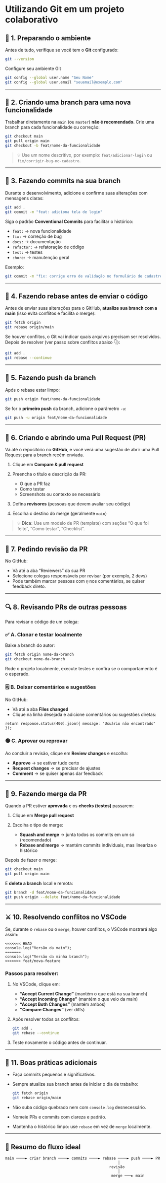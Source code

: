 # Utilizando Git em um projeto colaborativo

## 🏁 1. Preparando o ambiente

Antes de tudo, verifique se você tem o **Git** configurado:

```bash
git --version
```

Configure seu ambiente Git

```bash
git config --global user.name "Seu Nome"
git config --global user.email "seuemail@exemplo.com"
```

---

## 🌿 2. Criando uma branch para uma nova funcionalidade

Trabalhar diretamente na `main` (ou `master`) **não é recomendado**.
Crie uma branch para cada funcionalidade ou correção:

```bash
git checkout main
git pull origin main
git checkout -b feat/nome-da-funcionalidade
```

> 💡 Use um nome descritivo, por exemplo:
> `feat/adicionar-login` ou `fix/corrigir-bug-no-cadastro`.

---

## 💾 3. Fazendo commits na sua branch

Durante o desenvolvimento, adicione e confirme suas alterações com mensagens claras:

```bash
git add .
git commit -m "feat: adiciona tela de login"
```

Siga o padrão **Conventional Commits** para facilitar o histórico:

* `feat:` → nova funcionalidade
* `fix:` → correção de bug
* `docs:` → documentação
* `refactor:` → refatoração de código
* `test:` → testes
* `chore:` → manutenção geral

Exemplo:

```bash
git commit -m "fix: corrige erro de validação no formulário de cadastro"
```

---

## 🔄 4. Fazendo rebase antes de enviar o código

Antes de enviar suas alterações para o GitHub, **atualize sua branch com a main** (isso evita conflitos e facilita o merge):

```bash
git fetch origin
git rebase origin/main
```

Se houver conflitos, o Git vai indicar quais arquivos precisam ser resolvidos.
Depois de resolver (ver passo sobre conflitos abaixo 👇):

```bash
git add .
git rebase --continue
```

---

## 🚀 5. Fazendo push da branch

Após o rebase estar limpo:

```bash
git push origin feat/nome-da-funcionalidade
```

Se for o **primeiro push** da branch, adicione o parâmetro `-u`:

```bash
git push -u origin feat/nome-da-funcionalidade
```

---

## 🧩 6. Criando e abrindo uma Pull Request (PR)

Vá até o repositório no **GitHub**, e você verá uma sugestão de abrir uma Pull Request para a branch recém enviada.

1. Clique em **Compare & pull request**
2. Preencha o título e descrição da PR:

   * O que a PR faz
   * Como testar
   * Screenshots ou contexto se necessário
3. Defina **revisores** (pessoas que devem avaliar seu código)
4. Escolha o destino do merge (geralmente `main`)

> 💡 **Dica:** Use um modelo de PR (template) com seções “O que foi feito”, “Como testar”, “Checklist”.

---

## 👀 7. Pedindo revisão da PR

No GitHub:

* Vá até a aba “Reviewers” da sua PR
* Selecione colegas responsáveis por revisar (por exemplo, 2 devs)
* Pode também marcar pessoas com `@` nos comentários, se quiser feedback direto.

---

## 🔍 8. Revisando PRs de outras pessoas

Para revisar o código de um colega:

### ✅ A. Clonar e testar localmente

Baixe a branch do autor:

```bash
git fetch origin nome-da-branch
git checkout nome-da-branch
```

Rode o projeto localmente, execute testes e confira se o comportamento é o esperado.

### 🗒️ B. Deixar comentários e sugestões

No GitHub:

* Vá até a aba **Files changed**
* Clique na linha desejada e adicione comentários ou sugestões diretas:

```suggestion
return response.status(400).json({ message: "Usuário não encontrado" });
```

### 🟢 C. Aprovar ou reprovar

Ao concluir a revisão, clique em **Review changes** e escolha:

* **Approve** → se estiver tudo certo
* **Request changes** → se precisar de ajustes
* **Comment** → se quiser apenas dar feedback

---

## 🔄 9. Fazendo merge da PR

Quando a PR estiver **aprovada** e os **checks (testes)** passarem:

1. Clique em **Merge pull request**
2. Escolha o tipo de merge:

   * **Squash and merge** → junta todos os commits em um só (recomendado)
   * **Rebase and merge** → mantém commits individuais, mas lineariza o histórico

Depois de fazer o merge:

```bash
git checkout main
git pull origin main
```

E **delete a branch** local e remota:

```bash
git branch -d feat/nome-da-funcionalidade
git push origin --delete feat/nome-da-funcionalidade
```

---

## ⚔️ 10. Resolvendo conflitos no VSCode

Se, durante o `rebase` ou o `merge`, houver conflitos, o VSCode mostrará algo assim:

```text
<<<<<<< HEAD
console.log("Versão da main");
=======
console.log("Versão da minha branch");
>>>>>>> feat/nova-feature
```

### Passos para resolver:

1. No VSCode, clique em:

   * **“Accept Current Change”** (mantém o que está na sua branch)
   * **“Accept Incoming Change”** (mantém o que veio da main)
   * **“Accept Both Changes”** (mantém ambos)
   * **“Compare Changes”** (ver diffs)
2. Após resolver todos os conflitos:

   ```bash
   git add .
   git rebase --continue
   ```
3. Teste novamente o código antes de continuar.

---

## 🧹 11. Boas práticas adicionais

* Faça commits pequenos e significativos.
* Sempre atualize sua branch antes de iniciar o dia de trabalho:

  ```bash
  git fetch origin
  git rebase origin/main
  ```
* Não suba código quebrado nem com `console.log` desnecessário.
* Nomeie PRs e commits com clareza e padrão.
* Mantenha o histórico limpo: use `rebase` em vez de `merge` localmente.

---

## 🧭 Resumo do fluxo ideal

```text
main ────► criar branch ────► commits ────► rebase ────► push ────► PR
                                                   │
                                               revisão
                                                   │
                                                merge ───► main
```